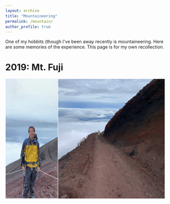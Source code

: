 ```yaml
---
layout: archive
title: "Mountaineering"
permalink: /mountain/
author_profile: true
---
```


One of my hobbits (though I've been away recently is mountaineering. Here are some memories of the experience. This page is for my own recollection.

2019: Mt. Fuji
======
<img src="https://github.com/maieryo/maieryo.github.io/blob/master/assets/MtFuji2019.png" width="700" height="380">
